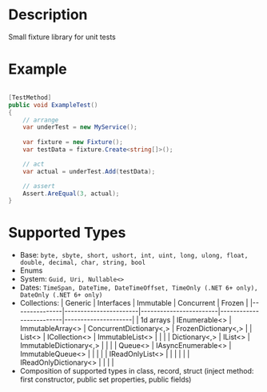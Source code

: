 # Description

Small fixture library for unit tests

# Example

```csharp

[TestMethod]
public void ExampleTest()
{
    // arrange
    var underTest = new MyService();
    
    var fixture = new Fixture();
    var testData = fixture.Create<string[]>();

    // act
    var actual = underTest.Add(testData);

    // assert
    Assert.AreEqual(3, actual);
}

```

# Supported Types

- Base: `byte, sbyte, short, ushort, int, uint, long, ulong, float, double, decimal, char, string, bool`
- Enums
- System: `Guid, Uri, Nullable<>`
- Dates: `TimeSpan, DateTime, DateTimeOffset, TimeOnly (.NET 6+ only), DateOnly (.NET 6+ only)`
- Collections:
| Generic       | Interfaces            | Immutable              | Concurrent              | Frozen              |
|---------------|-----------------------|------------------------|-------------------------|---------------------|
| 1d arrays     | IEnumerable<>         | ImmutableArray<>       | ConcurrentDictionary<,> | FrozenDictionary<,> |
| List<>        | ICollection<>         | ImmutableList<>        |                         |                     |
| Dictionary<,> | IList<>               | ImmutableDictionary<,> |                         |                     |
| Queue<>       | IAsyncEnumerable<>    | ImmutableQueue<>       |                         |                     |
|               | IReadOnlyList<>       |                        |                         |                     |
|               | IReadOnlyDictionary<> |                        |                         |                     |
- Composition of supported types in class, record, struct (inject method: first constructor, public set properties, public fields)
